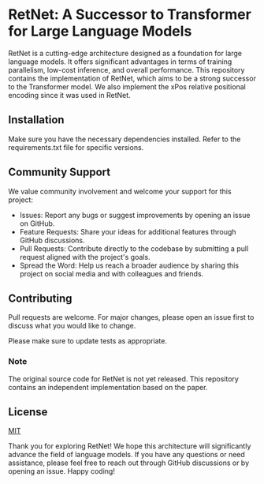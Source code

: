 # RetNet: A Successor to Transformer for Large Language Models
RetNet is a cutting-edge architecture designed as a foundation for large language models. It offers significant advantages in terms of training parallelism, low-cost inference, and overall performance. This repository contains the implementation of RetNet, which aims to be a strong successor to the Transformer model. We also implement the xPos relative positional encoding since it was used in RetNet.

## Installation
Make sure you have the necessary dependencies installed. Refer to the requirements.txt file for specific versions.


## Community Support
We value community involvement and welcome your support for this project:

- Issues: Report any bugs or suggest improvements by opening an issue on GitHub.
- Feature Requests: Share your ideas for additional features through GitHub discussions.
- Pull Requests: Contribute directly to the codebase by submitting a pull request aligned with the project's goals.
- Spread the Word: Help us reach a broader audience by sharing this project on social media and with colleagues and friends.


## Contributing
Pull requests are welcome. For major changes, please open an issue first
to discuss what you would like to change.

Please make sure to update tests as appropriate.

### Note
The original source code for RetNet is not yet released. This repository contains an independent implementation based on the paper.

## License
[MIT](https://choosealicense.com/licenses/mit/)


Thank you for exploring RetNet! We hope this architecture will significantly advance the field of language models. If you have any questions or need assistance, please feel free to reach out through GitHub discussions or by opening an issue. Happy coding!